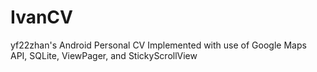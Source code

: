 # IvanCV
yf22zhan's Android Personal CV
Implemented with use of Google Maps API, SQLite, ViewPager, and StickyScrollView

